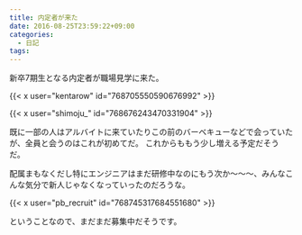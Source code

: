 ```yaml
---
title: 内定者が来た
date: 2016-08-25T23:59:22+09:00
categories:
  - 日記
tags:
---
```


新卒7期生となる内定者が職場見学に来た。

{{< x user="kentarow" id="768705550590676992" >}}

{{< x user="shimoju_" id="768676243470331904" >}}

既に一部の人はアルバイトに来ていたりこの前のバーベキューなどで会っていたが、全員と会うのはこれが初めてだ。
これからももう少し増える予定だそうだ。

配属まもなくだし特にエンジニアはまだ研修中なのにもう次か〜〜〜、みんなこんな気分で新人じゃなくなっていったのだろうな。

{{< x user="pb_recruit" id="768745317684551680" >}}

ということなので、まだまだ募集中だそうです。

